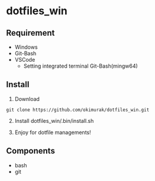# dotfiles_win

## Requirement
- Windows
- Git-Bash
- VSCode
  - Setting integrated terminal Git-Bash(mingw64)

## Install

1. Download

```
git clone https://github.com/okimurak/dotfiles_win.git
```

2. Install dotfiles_win/.bin/install.sh

3. Enjoy for dotfile managements!

## Components
- bash
- git